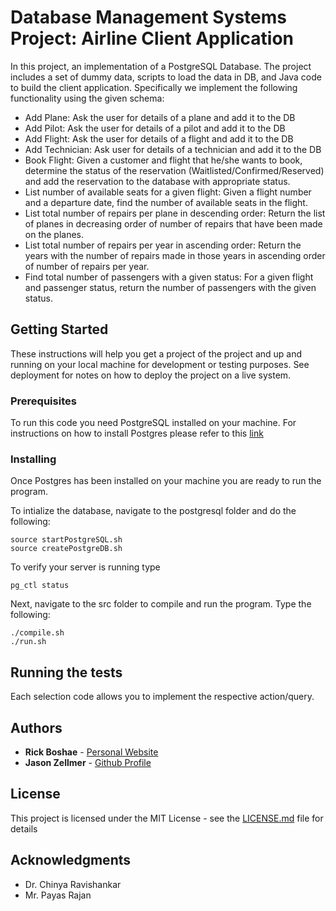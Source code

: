# Database Management Systems Project: Airline Client Application

In this project, an implementation of a PostgreSQL Database. The project includes a set of dummy data, scripts to load the data in DB, and Java code to build the client application.
Specifically we implement the following functionality using the given schema:
* Add Plane: Ask the user for details of a plane and add it to the DB
* Add Pilot: Ask the user for details of a pilot and add it to the DB
* Add Flight: Ask the user for details of a flight and add it to the DB
* Add Technician: Ask user for details of a technician and add it to the DB
* Book Flight: Given a customer and flight that he/she wants to book, determine the status of the reservation (Waitlisted/Confirmed/Reserved) and add the reservation to the database with appropriate status.
* List number of available seats for a given flight: Given a flight number and a departure date, find the number of available seats in the flight.
* List total number of repairs per plane in descending order: Return the list of planes in decreasing order of number of repairs that have been made on the planes.
* List total number of repairs per year in ascending order:  Return the years with the number of repairs made in those years in ascending order of number of repairs per year.
* Find total number of passengers with a given status:  For a given flight and passenger status, return the number of passengers with the given status.

## Getting Started

These instructions will help you get a project of the project and up and running on your local machine for development or testing purposes. See deployment for notes on how to deploy the project on a live system.

### Prerequisites

To run this code you need PostgreSQL installed on your machine. For instructions on how to install Postgres please refer to this [link](https://www.postgresql.org/docs/9.3/static/tutorial-install.html)

### Installing

Once Postgres has been installed on your machine you are ready to run the program.

To intialize the database, navigate to the postgresql folder and do the following:
```
source startPostgreSQL.sh
source createPostgreDB.sh
```
To verify your server is running type
```
pg_ctl status
```

Next, navigate to the src folder to compile and run the program. Type the following:
```
./compile.sh
./run.sh
```

## Running the tests

Each selection code allows you to implement the respective action/query.

## Authors

* **Rick Boshae** - [Personal Website](rboshae.github.io)
* **Jason Zellmer** - [Github Profile](https://github.com/jzell001)

## License

This project is licensed under the MIT License - see the [LICENSE.md](LICENSE.md) file for details

## Acknowledgments

* Dr. Chinya Ravishankar
* Mr. Payas Rajan
